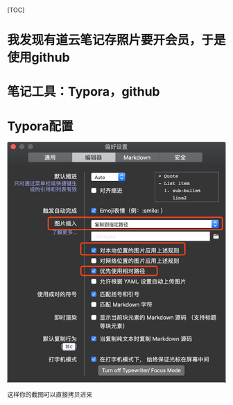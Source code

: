 [TOC]

# 我发现有道云笔记存照片要开会员，于是使用github

# 笔记工具：Typora，github

# Typora配置

![image-20190403092533231](images/image-20190403092533231.png)

这样你的截图可以直接拷贝进来
